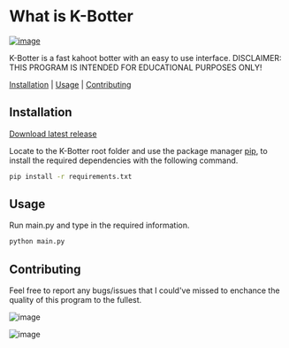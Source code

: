 # What is K-Botter
[![image](https://github.com/kolmioo/K-Botter/assets/77176084/a49901b3-fffb-4573-a1b2-89296499affd)](https://www.youtube.com/watch?v=cFZ8If6jDxs)

K-Botter is a fast kahoot botter with an easy to use interface.
DISCLAIMER: THIS PROGRAM IS INTENDED FOR EDUCATIONAL PURPOSES ONLY!

[Installation](#Installation)    |    [Usage](#Usage)    |   [Contributing](#Contributing)

## Installation
[Download latest release](https://github.com/kolmioo/K-Botter/releases/latest)

Locate to the K-Botter root folder and use the package manager [pip](https://pip.pypa.io/en/stable), to install the required dependencies with the following command.

```bash
pip install -r requirements.txt
```

## Usage
Run main.py and type in the required information.

```bash
python main.py
```

## Contributing
Feel free to report any bugs/issues that I could've missed to enchance the quality of this program to the fullest.


![image](https://github.com/kolmioo/K-Botter/assets/77176084/9c0576e6-e38f-4ebe-bafc-5cc24fb0bdde)

![image](https://github.com/kolmioo/K-Botter/assets/77176084/c86efa33-a234-46d5-9d2a-6f64727b6c4a)
